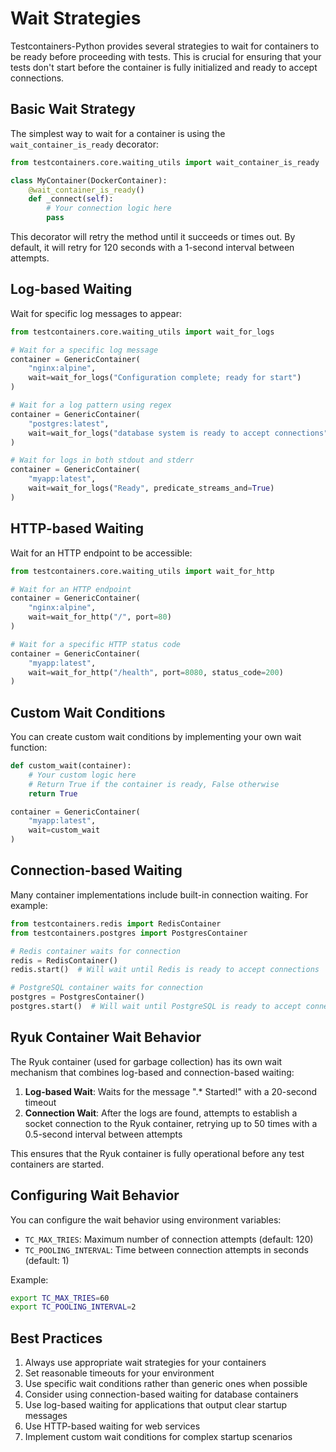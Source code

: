 # Wait Strategies

Testcontainers-Python provides several strategies to wait for containers to be ready before proceeding with tests. This is crucial for ensuring that your tests don't start before the container is fully initialized and ready to accept connections.

## Basic Wait Strategy

The simplest way to wait for a container is using the `wait_container_is_ready` decorator:

```python
from testcontainers.core.waiting_utils import wait_container_is_ready

class MyContainer(DockerContainer):
    @wait_container_is_ready()
    def _connect(self):
        # Your connection logic here
        pass
```

This decorator will retry the method until it succeeds or times out. By default, it will retry for 120 seconds with a 1-second interval between attempts.

## Log-based Waiting

Wait for specific log messages to appear:

```python
from testcontainers.core.waiting_utils import wait_for_logs

# Wait for a specific log message
container = GenericContainer(
    "nginx:alpine",
    wait=wait_for_logs("Configuration complete; ready for start")
)

# Wait for a log pattern using regex
container = GenericContainer(
    "postgres:latest",
    wait=wait_for_logs("database system is ready to accept connections")
)

# Wait for logs in both stdout and stderr
container = GenericContainer(
    "myapp:latest",
    wait=wait_for_logs("Ready", predicate_streams_and=True)
)
```

## HTTP-based Waiting

Wait for an HTTP endpoint to be accessible:

```python
from testcontainers.core.waiting_utils import wait_for_http

# Wait for an HTTP endpoint
container = GenericContainer(
    "nginx:alpine",
    wait=wait_for_http("/", port=80)
)

# Wait for a specific HTTP status code
container = GenericContainer(
    "myapp:latest",
    wait=wait_for_http("/health", port=8080, status_code=200)
)
```

## Custom Wait Conditions

You can create custom wait conditions by implementing your own wait function:

```python
def custom_wait(container):
    # Your custom logic here
    # Return True if the container is ready, False otherwise
    return True

container = GenericContainer(
    "myapp:latest",
    wait=custom_wait
)
```

## Connection-based Waiting

Many container implementations include built-in connection waiting. For example:

```python
from testcontainers.redis import RedisContainer
from testcontainers.postgres import PostgresContainer

# Redis container waits for connection
redis = RedisContainer()
redis.start()  # Will wait until Redis is ready to accept connections

# PostgreSQL container waits for connection
postgres = PostgresContainer()
postgres.start()  # Will wait until PostgreSQL is ready to accept connections
```

## Ryuk Container Wait Behavior

The Ryuk container (used for garbage collection) has its own wait mechanism that combines log-based and connection-based waiting:

1. **Log-based Wait**: Waits for the message ".\* Started!" with a 20-second timeout
2. **Connection Wait**: After the logs are found, attempts to establish a socket connection to the Ryuk container, retrying up to 50 times with a 0.5-second interval between attempts

This ensures that the Ryuk container is fully operational before any test containers are started.

## Configuring Wait Behavior

You can configure the wait behavior using environment variables:

- `TC_MAX_TRIES`: Maximum number of connection attempts (default: 120)
- `TC_POOLING_INTERVAL`: Time between connection attempts in seconds (default: 1)

Example:

```bash
export TC_MAX_TRIES=60
export TC_POOLING_INTERVAL=2
```

## Best Practices

1. Always use appropriate wait strategies for your containers
2. Set reasonable timeouts for your environment
3. Use specific wait conditions rather than generic ones when possible
4. Consider using connection-based waiting for database containers
5. Use log-based waiting for applications that output clear startup messages
6. Use HTTP-based waiting for web services
7. Implement custom wait conditions for complex startup scenarios
